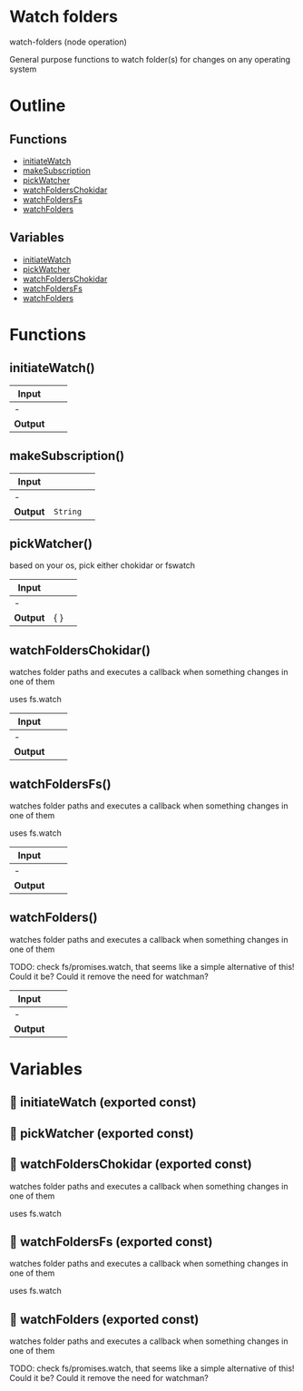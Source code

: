 # Watch folders

watch-folders (node operation)

General purpose functions to watch folder(s) for changes on any operating system




# Outline

## Functions

- [initiateWatch](#initiateWatch)
- [makeSubscription](#makeSubscription)
- [pickWatcher](#pickWatcher)
- [watchFoldersChokidar](#watchFoldersChokidar)
- [watchFoldersFs](#watchFoldersFs)
- [watchFolders](#watchFolders)

## Variables

- [initiateWatch](#initiatewatch)
- [pickWatcher](#pickwatcher)
- [watchFoldersChokidar](#watchfolderschokidar)
- [watchFoldersFs](#watchfoldersfs)
- [watchFolders](#watchfolders)



# Functions

## initiateWatch()

| Input      |    |    |
| ---------- | -- | -- |
| - | | |
| **Output** |    |    |



## makeSubscription()

| Input      |    |    |
| ---------- | -- | -- |
| - | | |
| **Output** | `String`   |    |



## pickWatcher()

based on your os, pick either chokidar or fswatch


| Input      |    |    |
| ---------- | -- | -- |
| - | | |
| **Output** | {  }   |    |



## watchFoldersChokidar()

watches folder paths and executes a callback when something changes in one of them

uses fs.watch


| Input      |    |    |
| ---------- | -- | -- |
| - | | |
| **Output** |    |    |



## watchFoldersFs()

watches folder paths and executes a callback when something changes in one of them

uses fs.watch


| Input      |    |    |
| ---------- | -- | -- |
| - | | |
| **Output** |    |    |



## watchFolders()

watches folder paths and executes a callback when something changes in one of them

TODO: check fs/promises.watch, that seems like a simple alternative of this! Could it be? Could it remove the need for watchman?


| Input      |    |    |
| ---------- | -- | -- |
| - | | |
| **Output** |    |    |


# Variables

## 📄 initiateWatch (exported const)

## 📄 pickWatcher (exported const)

## 📄 watchFoldersChokidar (exported const)

watches folder paths and executes a callback when something changes in one of them

uses fs.watch


## 📄 watchFoldersFs (exported const)

watches folder paths and executes a callback when something changes in one of them

uses fs.watch


## 📄 watchFolders (exported const)

watches folder paths and executes a callback when something changes in one of them

TODO: check fs/promises.watch, that seems like a simple alternative of this! Could it be? Could it remove the need for watchman?

